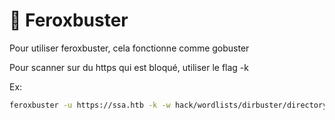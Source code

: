 # 🚡 Feroxbuster

Pour utiliser feroxbuster, cela fonctionne comme gobuster

Pour scanner sur du https qui est bloqué, utiliser le flag -k

Ex:

```bash
feroxbuster -u https://ssa.htb -k -w hack/wordlists/dirbuster/directory-list-2.3-medium.txt -q
```

